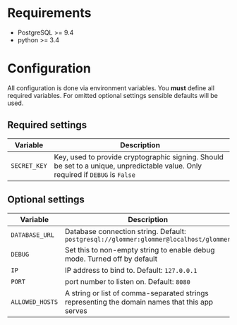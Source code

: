 Requirements
============

- PostgreSQL >= 9.4
- python >= 3.4


Configuration
=============

All configuration is done via environment variables. You **must** define all required variables. For omitted optional settings sensible defaults will be used.


Required settings
-----------------

| Variable          | Description
|-------------------|------------
| `SECRET_KEY`      | Key, used to provide cryptographic signing. Should be set to a unique, unpredictable value. Only required if `DEBUG` is `False`


Optional settings
-----------------

| Variable          | Description
|-------------------|------------
| `DATABASE_URL`    | Database connection string. Default: `postgresql://glommer:glommer@localhost/glommer`
| `DEBUG`           | Set this to non-empty string to enable debug mode. Turned off by default
| `IP`              | IP address to bind to. Default: `127.0.0.1`
| `PORT`            | port number to listen on. Default: `8080`
| `ALLOWED_HOSTS`   | A string or list of comma-separated strings representing the domain names that this app serves
